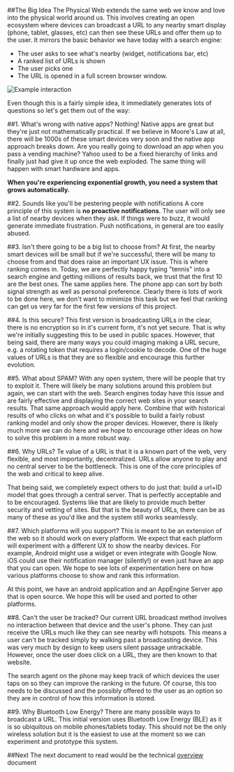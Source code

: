 ##The Big Idea
The Physical Web extends the same web we know and love into the physical world around us. This involves creating an open ecosystem where devices can broadcast a URL to any nearby smart display (phone, tablet, glasses, etc) can then see these URLs and offer them up to the user. It mirrors the basic behavior we have today with a search engine:

* The user asks to see what's nearby (widget, notifications bar, etc)
* A ranked list of URLs is shown
* The user picks one
* The URL is opened in a full screen browser window.

![Example interaction](http://github.com/scottjenson/physical-web/blob/master/images/example.jpg)

Even though this is a fairly simple idea, it immediately generates lots of questions so let's get them out of the way:

##1. What's wrong with native apps?
Nothing! Native apps are great but they're just not mathematically practical. If we believe in Moore's Law at all, there will be 1000s of these smart devices very soon and the native app approach breaks down. Are you really going to download an app when you pass a vending machine? Yahoo used to be a fixed hierarchy of links and finally just had give it up once the web exploded. The same thing will happen with smart hardware and apps.

**When you're experiencing exponential growth, you need a system that grows automatically.** 


##2. Sounds like you'll be pestering people with notifications
A core principle of this system is **no proactive notifications**. The user will only see a list of nearby devices when they ask. If things were to buzz, it would generate immediate frustration. Push notifications, in general are too easily abused.

##3. Isn't there going to be a big list to choose from?
At first, the nearby smart devices will be small but if we're successful, there will be many to choose from and that does raise an important UX issue. This is where ranking comes in. Today, we are perfectly happy typing "tennis" into a search engine and getting millions of results back, we trust that the first 10 are the best ones. The same applies here. The phone app can sort by both signal strength as well as personal preference. Clearly there is lots of work to be done here, we don't want to minimize this task but we feel that ranking can get us very far for the first few versions of this project.

##4. Is this secure?
This first version is broadcasting URLs in the clear, there is no encryption so in it's current form, it's not yet secure. That is why we're initially suggesting this to be used in public spaces. However, that being said, there are many ways you could imaging making a URL secure, e.g. a rotating token that requires a login/cookie to decode. One of the huge values of URLs is that they are so flexible and encourage this further evolution.

##5. What about SPAM?
With any open system, there will be people that try to exploit it. There will likely be many solutions around this problem but again, we can start with the web. Search engines today have this issue and are fairly effective and displaying the correct web sites in your search results. That same approach would apply here. Combine that with historical results of who clicks on what and it's possible to build a fairly robust ranking model and only show the proper devices. However, there is likely much more we can do here and we hope to encourage other ideas on how to solve this problem in a more robust way.

##6. Why URLs?
Te value of a URL is that it is a known part of the web, very flexible, and most importantly, decentralized. URLs allow anyone to play and no central server to be the bottleneck. This is one of the core principles of the web and critical to keep alive.

That being said, we completely expect others to do just that: build a url+ID model that goes through a central server. That is perfectly acceptable and to be encouraged. Systems like that are likely to provide much better security and vetting of sites. But that is the beauty of URLs, there can be as many of these as you'd like and the system still works seamlessly.  

##7. Which platforms will you support?
This is meant to be an extension of the web so it should work on every platform. We expect that each platform will experiment with a different UX to show the nearby devices. For example, Android might use a widget or even integrate with Google Now. iOS could use their notification manager (silently!) or even just have an app that you can open. We hope to see lots of experimentation here on how various platforms choose to show and rank this information.

At this point, we have an android application and an AppEngine Server app that is open source. We hope this will be used and ported to other platforms.

##8. Can't the user be tracked?
Our current URL broadcast method involves no interaction between that device and the user's phone. They can just receive the URLs much like they can see nearby wifi hotspots. This means a user can't be tracked simply by walking past a broadcasting device. This was very much by design to keep users silent passage untrackable. However, once the user does click on a URL, they are then known to that website. 

The search agent on the phone may keep track of which devices the user taps on so they can improve the ranking in the future. Of course, this too needs to be discussed and the possibly offered to the user as an option so they are in control of how this information is stored.

##9. Why Bluetooth Low Energy?
There are many possible ways to broadcast a URL. This initial version uses Bluetooth Low Energy (BLE) as it is so ubiquitous on mobile phones/tablets today. This should not be the only wireless solution but it is the easiest to use at the moment so we can experiment and prototype this system.

##Next
The next document to read would be the technical [overview](http://github.com/scottjenson/physical-web/blob/master/technical_overview.md) document